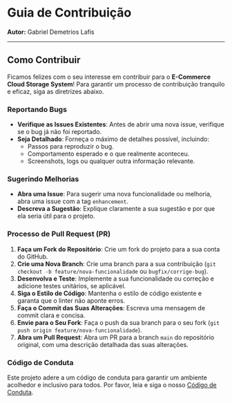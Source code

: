 # Guia de Contribuição

**Autor:** Gabriel Demetrios Lafis

---

## Como Contribuir

Ficamos felizes com o seu interesse em contribuir para o **E-Commerce Cloud Storage System**! Para garantir um processo de contribuição tranquilo e eficaz, siga as diretrizes abaixo.

### Reportando Bugs

- **Verifique as Issues Existentes**: Antes de abrir uma nova issue, verifique se o bug já não foi reportado.
- **Seja Detalhado**: Forneça o máximo de detalhes possível, incluindo:
  - Passos para reproduzir o bug.
  - Comportamento esperado e o que realmente aconteceu.
  - Screenshots, logs ou qualquer outra informação relevante.

### Sugerindo Melhorias

- **Abra uma Issue**: Para sugerir uma nova funcionalidade ou melhoria, abra uma issue com a tag `enhancement`.
- **Descreva a Sugestão**: Explique claramente a sua sugestão e por que ela seria útil para o projeto.

### Processo de Pull Request (PR)

1.  **Faça um Fork do Repositório**: Crie um fork do projeto para a sua conta do GitHub.
2.  **Crie uma Nova Branch**: Crie uma branch para a sua contribuição (`git checkout -b feature/nova-funcionalidade` ou `bugfix/corrige-bug`).
3.  **Desenvolva e Teste**: Implemente a sua funcionalidade ou correção e adicione testes unitários, se aplicável.
4.  **Siga o Estilo de Código**: Mantenha o estilo de código existente e garanta que o linter não aponte erros.
5.  **Faça o Commit das Suas Alterações**: Escreva uma mensagem de commit clara e concisa.
6.  **Envie para o Seu Fork**: Faça o push da sua branch para o seu fork (`git push origin feature/nova-funcionalidade`).
7.  **Abra um Pull Request**: Abra um PR para a branch `main` do repositório original, com uma descrição detalhada das suas alterações.

### Código de Conduta

Este projeto adere a um código de conduta para garantir um ambiente acolhedor e inclusivo para todos. Por favor, leia e siga o nosso [Código de Conduta](CODE_OF_CONDUCT.md).

